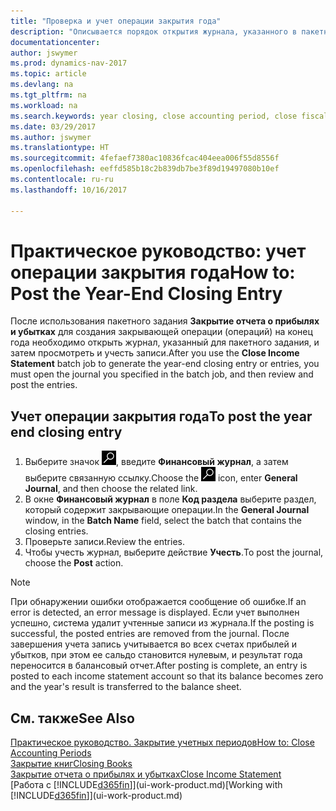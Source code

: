 ```yaml
---
title: "Проверка и учет операции закрытия года"
description: "Описывается порядок открытия журнала, указанного в пакетном задании \"Закрытие отчета о прибылях и убытках\", и проверки и учета операции закрытия года."
documentationcenter: 
author: jswymer
ms.prod: dynamics-nav-2017
ms.topic: article
ms.devlang: na
ms.tgt_pltfrm: na
ms.workload: na
ms.search.keywords: year closing, close accounting period, close fiscal year, bank account detailed trial balance
ms.date: 03/29/2017
ms.author: jswymer
ms.translationtype: HT
ms.sourcegitcommit: 4fefaef7380ac10836fcac404eea006f55d8556f
ms.openlocfilehash: eeffd585b18c2b839db7be3f89d19497080b10ef
ms.contentlocale: ru-ru
ms.lasthandoff: 10/16/2017

---
```

# <a name="how-to-post-the-year-end-closing-entry"></a><span data-ttu-id="31942-103">Практическое руководство: учет операции закрытия года</span><span class="sxs-lookup"><span data-stu-id="31942-103">How to: Post the Year-End Closing Entry</span></span>
<span data-ttu-id="31942-104">После использования пакетного задания **Закрытие отчета о прибылях и убытках** для создания закрывающей операции (операций) на конец года необходимо открыть журнал, указанный для пакетного задания, и затем просмотреть и учесть записи.</span><span class="sxs-lookup"><span data-stu-id="31942-104">After you use the **Close Income Statement** batch job to generate the year-end closing entry or entries, you must open the journal you specified in the batch job, and then review and post the entries.</span></span>

## <a name="to-post-the-year-end-closing-entry"></a><span data-ttu-id="31942-105">Учет операции закрытия года</span><span class="sxs-lookup"><span data-stu-id="31942-105">To post the year end closing entry</span></span>
1. <span data-ttu-id="31942-106">Выберите значок ![Поиск страницы или отчета](media/ui-search/search_small.png "Значок поиска страницы или отчета"), введите **Финансовый журнал**, а затем выберите связанную ссылку.</span><span class="sxs-lookup"><span data-stu-id="31942-106">Choose the ![Search for Page or Report](media/ui-search/search_small.png "Search for Page or Report icon") icon, enter **General Journal**, and then choose the related link.</span></span>
2. <span data-ttu-id="31942-107">В окне **Финансовый журнал** в поле **Код раздела** выберите раздел, который содержит закрывающие операции.</span><span class="sxs-lookup"><span data-stu-id="31942-107">In the **General Journal** window, in the **Batch Name** field, select the batch that contains the closing entries.</span></span>
3. <span data-ttu-id="31942-108">Проверьте записи.</span><span class="sxs-lookup"><span data-stu-id="31942-108">Review the entries.</span></span>
4. <span data-ttu-id="31942-109">Чтобы учесть журнал, выберите действие **Учесть**.</span><span class="sxs-lookup"><span data-stu-id="31942-109">To post the journal, choose the **Post** action.</span></span>

> [!NOTE]  
>   <span data-ttu-id="31942-110">При обнаружении ошибки отображается сообщение об ошибке.</span><span class="sxs-lookup"><span data-stu-id="31942-110">If an error is detected, an error message is displayed.</span></span> <span data-ttu-id="31942-111">Если учет выполнен успешно, система удалит учтенные записи из журнала.</span><span class="sxs-lookup"><span data-stu-id="31942-111">If the posting is successful, the posted entries are removed from the journal.</span></span> <span data-ttu-id="31942-112">После завершения учета запись учитывается во всех счетах прибылей и убытков, при этом ее сальдо становится нулевым, и результат года переносится в балансовый отчет.</span><span class="sxs-lookup"><span data-stu-id="31942-112">After posting is complete, an entry is posted to each income statement account so that its balance becomes zero and the year's result is transferred to the balance sheet.</span></span>

## <a name="see-also"></a><span data-ttu-id="31942-113">См. также</span><span class="sxs-lookup"><span data-stu-id="31942-113">See Also</span></span>
[<span data-ttu-id="31942-114">Практическое руководство. Закрытие учетных периодов</span><span class="sxs-lookup"><span data-stu-id="31942-114">How to: Close Accounting Periods</span></span>](year-close-account-periods.md)  
[<span data-ttu-id="31942-115">Закрытие книг</span><span class="sxs-lookup"><span data-stu-id="31942-115">Closing Books</span></span>](year-close-books.md)  
[<span data-ttu-id="31942-116">Закрытие отчета о прибылях и убытках</span><span class="sxs-lookup"><span data-stu-id="31942-116">Close Income Statement</span></span>](year-close-income-statement.md)  
<span data-ttu-id="31942-117">[Работа с [!INCLUDE[d365fin](includes/d365fin_md.md)]](ui-work-product.md)</span><span class="sxs-lookup"><span data-stu-id="31942-117">[Working with [!INCLUDE[d365fin](includes/d365fin_md.md)]](ui-work-product.md)</span></span>

